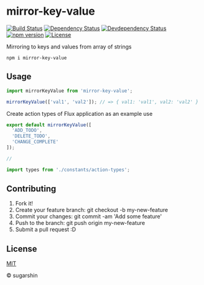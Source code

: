 # mirror-key-value

[![Build Status][travis-image]][travis-url]
[![Dependency Status][david-image]][david-url]
[![Devdependency Status][david-dev-image]][david-dev-url]
[![npm version][npm-image]][npm-url]
[![License][license-image]][license-url]

Mirroring to keys and values from array of strings

```
npm i mirror-key-value
```

## Usage

```js
import mirrorKeyValue from 'mirror-key-value';

mirrorKeyValue(['val1', 'val2']); // => { val1: 'val1', val2: 'val2' }
```

Create action types of Flux application as an example use

```js
export default mirrorKeyValue([
  'ADD_TODO',
  'DELETE_TODO',
  'CHANGE_COMPLETE'
]);

//

import types from './constants/action-types';
```

## Contributing

1. Fork it!
2. Create your feature branch: git checkout -b my-new-feature
3. Commit your changes: git commit -am 'Add some feature'
4. Push to the branch: git push origin my-new-feature
5. Submit a pull request :D

## License

[MIT][license-url]

© sugarshin

[npm-image]: http://img.shields.io/npm/v/mirror-key-value.svg?style=flat-square
[npm-url]: https://www.npmjs.org/package/mirror-key-value
[travis-image]: http://img.shields.io/travis/sugarshin/mirror-key-value/master.svg?branch=master&style=flat-square
[travis-url]: https://travis-ci.org/sugarshin/mirror-key-value
[david-image]: https://david-dm.org/sugarshin/mirror-key-value.svg?style=flat-square
[david-url]: https://david-dm.org/sugarshin/mirror-key-value
[david-dev-image]: https://david-dm.org/sugarshin/mirror-key-value/dev-status.svg?style=flat-square
[david-dev-url]: https://david-dm.org/sugarshin/mirror-key-value#info=devDependencies
[license-image]: http://img.shields.io/:license-mit-blue.svg?style=flat-square
[license-url]: http://sugarshin.mit-license.org/
